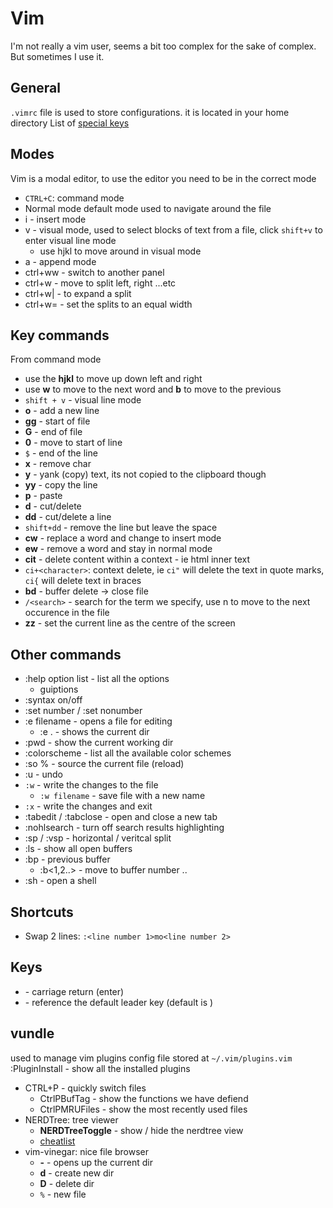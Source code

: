 # Vim
I'm not really a vim user, seems a bit too complex for the sake of complex. But sometimes I use it.

## General
`.vimrc` file is used to store configurations. it is located in your home directory
List of [special keys](http://vimdoc.sourceforge.net/htmldoc/intro.html#%3CNul%3E)

## Modes
Vim is a modal editor, to use the editor you need to be in the correct mode
* `CTRL+C`: command mode
* Normal mode default mode used to navigate around the file
* i - insert mode
* v - visual mode, used to select blocks of text from a file, click `shift+v` to enter visual line mode
  - use hjkl to move around in visual mode
* a - append mode
* ctrl+ww - switch to another panel
* ctrl+w<hjkl> - move to split left, right ...etc
* ctrl+w| - to expand a split
* ctrl+w= - set the splits to an equal width

## Key commands
From command mode
* use the **hjkl** to move up down left and right
* use **w** to move to the next word and **b** to move to the previous
* `shift + v` - visual line mode
* **o** - add a new line
* **gg** - start of file
* **G** - end of file
* **0** - move to start of line
* `$` - end of the line
* **x** - remove char
* **y** - yank (copy) text, its not copied to the clipboard though
* **yy** - copy the line
* **p** - paste
* **d** - cut/delete
* **dd** - cut/delete a line
* `shift+dd` - remove the line but leave the space
* **cw** - replace a word and change to insert mode
* **ew** - remove a word and stay in normal mode
* **cit** - delete content within a context - ie html inner text
* `ci+<character>`: context delete, ie `ci"` will delete the text in quote marks, `ci{` will delete text in braces
* **bd** - buffer delete -> close file
* `/<search>` - search for the term we specify, use n to move to the next occurence in the file
* **zz** - set the current line as the centre of the screen

## Other commands
* :help option list - list all the options
  - guiptions
* :syntax on/off
* :set number / :set nonumber
* :e filename - opens a file for editing
  - :e . - shows the current dir
* :pwd - show the current working dir
* :colorscheme - list all the available color schemes
* :so % - source the current file (reload)
* :u - undo
* `:w` - write the changes to the file
  - `:w filename` - save file with a new name
* `:x` - write the changes and exit
* :tabedit / :tabclose - open and close a new tab
* :nohlsearch - turn off search results highlighting
* :sp / :vsp - horizontal / veritcal split
* :ls - show all open buffers
* :bp - previous buffer
  - :b<1,2..> - move to buffer number ..
* :sh - open a shell

## Shortcuts
* Swap 2 lines: `:<line number 1>mo<line number 2>`
    
## Keys
* <cr> - carriage return (enter)
* <Leader> - reference the default leader key (default is \)

## vundle
used to manage vim plugins
config file stored at `~/.vim/plugins.vim`
:PluginInstall - show all the installed plugins

* CTRL+P - quickly switch files
  - CtrlPBufTag - show the functions we have defiend
  - CtrlPMRUFiles - show the most recently used files
* NERDTree: tree viewer
  - **NERDTreeToggle** - show / hide the nerdtree view
  - [cheatlist](https://www.cheatography.com/stepk/cheat-sheets/vim-nerdtree/)
* vim-vinegar: nice file browser
  - **-** - opens up the current dir
  - **d** - create new dir
  - **D** - delete dir
  - `%` - new file
